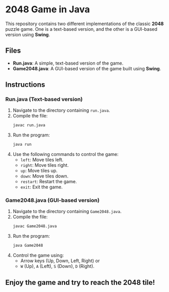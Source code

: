 # 2048 Game in Java

This repository contains two different implementations of the classic **2048** puzzle game. One is a text-based version, and the other is a GUI-based version using **Swing**.

## Files
- **Run.java**: A simple, text-based version of the game.
- **Game2048.java**: A GUI-based version of the game built using **Swing**.

## Instructions

### Run.java (Text-based version)
1. Navigate to the directory containing `run.java`.
2. Compile the file:
    ```bash
    javac run.java
    ```
3. Run the program:
    ```bash
    java run
    ```
4. Use the following commands to control the game:
    - `left`: Move tiles left.
    - `right`: Move tiles right.
    - `up`: Move tiles up.
    - `down`: Move tiles down.
    - `restart`: Restart the game.
    - `exit`: Exit the game.

### Game2048.java (GUI-based version)
1. Navigate to the directory containing `Game2048.java`.
2. Compile the file:
    ```bash
    javac Game2048.java
    ```
3. Run the program:
    ```bash
    java Game2048
    ```
4. Control the game using:
    - Arrow keys (Up, Down, Left, Right) or
    - `W` (Up), `A` (Left), `S` (Down), `D` (Right).

## Enjoy the game and try to reach the 2048 tile!

